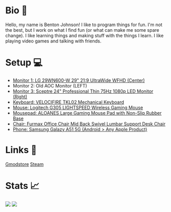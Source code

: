 # Bio 🔮
Hello, my name is Benton Johnson! I like to program things for fun. I'm not the best, but I work on what I find fun (or what can make me some spare change). I like learning things and making stuff with the things I learn. I like playing video games and talking with friends.

# Setup 💻
- [Monitor 1: LG 29WN600-W 29" 21:9 UltraWide WFHD (Center)](https://www.amazon.com/LG-29WN600-W-29-21-UltraWide/dp/B0876DBCBX/ref=asc_df_B0876DBCBX/?tag=hyprod-20&linkCode=df0&hvadid=459728334703&hvpos=&hvnetw=g&hvrand=13540876788967384905&hvpone=&hvptwo=&hvqmt=&hvdev=c&hvdvcmdl=&hvlocint=&hvlocphy=9008536&hvtargid=pla-953460636154&psc=1)
- Monitor 2: Old AOC Monitor (LEFT)
- [Monitor 3: Sceptre 24" Professional Thin 75Hz 1080p LED Monitor (Right)](https://www.amazon.com/Sceptre-E248W-19203R-Monitor-Speakers-Metallic/dp/B0773ZY26F/ref=asc_df_B0773ZY26F/?tag=hyprod-20&linkCode=df0&hvadid=309773039951&hvpos=&hvnetw=g&hvrand=14200743190557487084&hvpone=&hvptwo=&hvqmt=&hvdev=c&hvdvcmdl=&hvlocint=&hvlocphy=9008536&hvtargid=pla-494384694463&psc=1)
- [Keyboard: VELOCIFIRE TKL02 Mechanical Keyboard](https://www.amazon.com/dp/B07DFBKYT5?psc=1&ref=ppx_yo2_dt_b_product_details)
- [Mouse: Logitech G305 LIGHTSPEED Wireless Gaming Mouse](https://www.amazon.com/dp/B07CMS5Q6N?ref=ppx_yo2_dt_b_product_details&th=1)
- [Mousepad: ALOANES Large Gaming Mouse Pad with Non-Slip Rubber Base](https://www.amazon.com/dp/B08ZMZH857?psc=1&ref=ppx_yo2_dt_b_product_details)
- [Chair: Furmax Office Chair Mid Back Swivel Lumbar Support Desk Chair](https://www.amazon.com/dp/B07B7K7N3P?psc=1&ref=ppx_yo2_dt_b_product_details)
- [Phone: Samsung Galazy A51 5G (Android > Any Apple Product)](https://www.samsung.com/ie/smartphones/galaxy-a/galaxy-a51-5g-black-128gb-sm-a516bzkdeua/)

# Links 📝
[Gmodstore](https://www.gmodstore.com/users/lion)
[Steam](https://steamcommunity.com/id/LionDaDev/)

# Stats 📈
<img align="center" src="https://github-readme-stats.vercel.app/api?username=liondadev&theme=react&show_icons=true" />
<img align="center" src="https://github-readme-stats.vercel.app/api/top-langs/?username=liondadev&theme=react&show_icons=true" />
